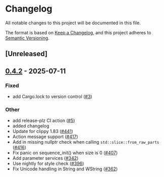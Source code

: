 # Changelog

All notable changes to this project will be documented in this file.

The format is based on [Keep a Changelog](https://keepachangelog.com/en/1.0.0/),
and this project adheres to [Semantic Versioning](https://semver.org/spec/v2.0.0.html).

## [Unreleased]

## [0.4.2](https://github.com/ros2-rust/rosidl_runtime_rs/compare/v0.4.1...v0.4.2) - 2025-07-11

### Fixed

- add Cargo.lock to version control ([#3](https://github.com/ros2-rust/rosidl_runtime_rs/pull/3))

### Other

- add release-plz CI action ([#5](https://github.com/ros2-rust/rosidl_runtime_rs/pull/5))
- added changelog
- Update for clippy 1.83 ([#441](https://github.com/ros2-rust/rosidl_runtime_rs/pull/441))
- Action message support ([#417](https://github.com/ros2-rust/rosidl_runtime_rs/pull/417))
- Add in missing nullptr check when calling `std::slice::from_raw_parts` ([#416](https://github.com/ros2-rust/rosidl_runtime_rs/pull/416))
- Fix panic on sequence_init() when size is 0 ([#407](https://github.com/ros2-rust/rosidl_runtime_rs/pull/407))
- Add parameter services ([#342](https://github.com/ros2-rust/rosidl_runtime_rs/pull/342))
- Use nightly for style check ([#396](https://github.com/ros2-rust/rosidl_runtime_rs/pull/396))
- Fix Unicode handling in String and WString ([#362](https://github.com/ros2-rust/rosidl_runtime_rs/pull/362))
